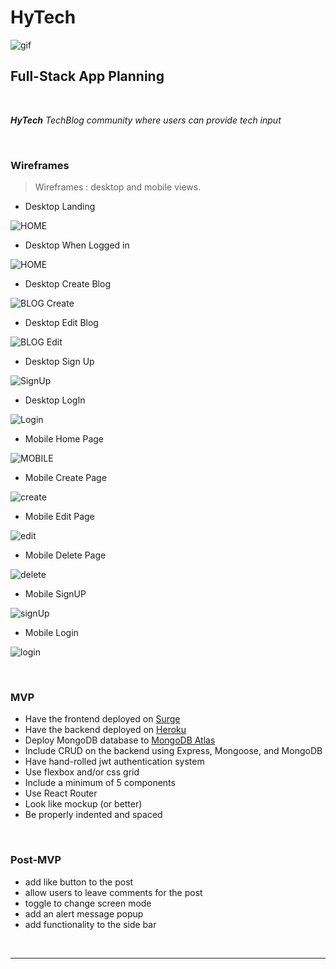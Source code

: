 # **HyTech**
![gif](https://media.giphy.com/media/11A1ZpmhgeE7kI/giphy.gif)
## Full-Stack App Planning


<br>

_**HyTech** TechBlog community where users can provide tech input_

<br>

### Wireframes

> Wireframes : desktop and mobile views.


- Desktop Landing


![HOME](https://i.imgur.com/x5Em7ZG.png)


- Desktop When Logged in


![HOME](https://i.imgur.com/sCJsvpd.png)


- Desktop Create Blog


![BLOG Create](https://i.imgur.com/uhOZdlc.png)


- Desktop Edit Blog


![BLOG Edit](https://i.imgur.com/uhOZdlc.png)



- Desktop Sign Up


![SignUp](https://i.imgur.com/bnFBa9B.png)


- Desktop LogIn


![Login](https://i.imgur.com/dGeyVtE.png)


- Mobile Home Page


![MOBILE](https://i.imgur.com/S3N2p3D.png)


- Mobile Create Page


![create](https://i.imgur.com/DEricEk.png)


- Mobile Edit Page


![edit](https://i.imgur.com/PFZRzOZ.png)


- Mobile Delete Page


![delete](https://i.imgur.com/5E9jbA5.png)


- Mobile SignUP


![signUp](https://i.imgur.com/JKsufjK.png)


- Mobile Login


![login](https://i.imgur.com/PCi15q6.png)


<br>

### MVP


- Have the frontend deployed on [Surge](https://gist.github.com/brunopgalvao/0d8fcaabe8f1a6d862397160d933e3f6)
- Have the backend deployed on [Heroku](https://www.heroku.com)
- Deploy MongoDB database to [MongoDB Atlas](https://www.mongodb.com/cloud/atlas)
- Include CRUD on the backend using Express, Mongoose, and MongoDB
- Have hand-rolled jwt authentication system 
- Use flexbox and/or css grid
- Include a minimum of 5 components 
- Use React Router 
- Look like mockup (or better)
- Be properly indented and spaced



<br>


### Post-MVP

- add like button to the post
- allow users to leave comments for the post
- toggle to change screen mode 
- add an alert message popup
- add functionality to the side bar  

<br>


---




